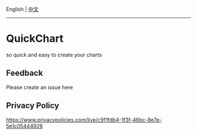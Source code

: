 
English | [中文]()

---

# QuickChart

so quick and easy to create your charts

## Feedback
Please create an issue here

## Privacy Policy
https://www.privacypolicies.com/live/c9f1fdb4-1f3f-46bc-8e7e-5e1c05444926

